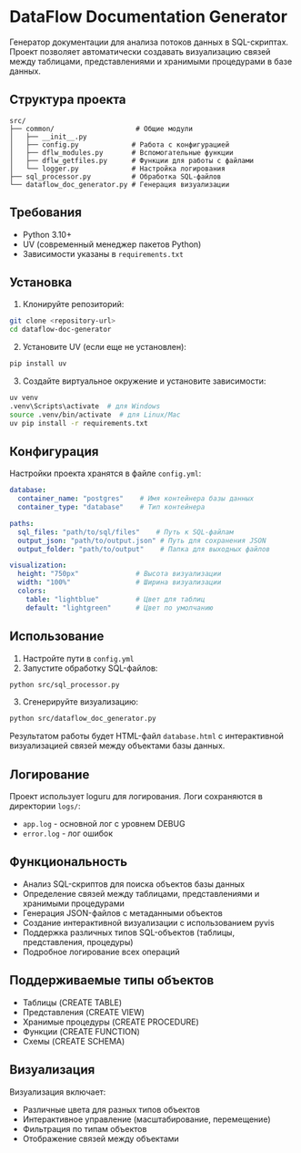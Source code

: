 # DataFlow Documentation Generator

Генератор документации для анализа потоков данных в SQL-скриптах. Проект позволяет автоматически создавать визуализацию связей между таблицами, представлениями и хранимыми процедурами в базе данных.

## Структура проекта

```
src/
├── common/                    # Общие модули
│   ├── __init__.py
│   ├── config.py             # Работа с конфигурацией
│   ├── dflw_modules.py       # Вспомогательные функции
│   ├── dflw_getfiles.py      # Функции для работы с файлами
│   └── logger.py             # Настройка логирования
├── sql_processor.py          # Обработка SQL-файлов
└── dataflow_doc_generator.py # Генерация визуализации
```

## Требования

- Python 3.10+
- UV (современный менеджер пакетов Python)
- Зависимости указаны в `requirements.txt`

## Установка

1. Клонируйте репозиторий:
```bash
git clone <repository-url>
cd dataflow-doc-generator
```

2. Установите UV (если еще не установлен):
```bash
pip install uv
```

3. Создайте виртуальное окружение и установите зависимости:
```bash
uv venv
.venv\Scripts\activate  # для Windows
source .venv/bin/activate  # для Linux/Mac
uv pip install -r requirements.txt
```

## Конфигурация

Настройки проекта хранятся в файле `config.yml`:

```yaml
database:
  container_name: "postgres"    # Имя контейнера базы данных
  container_type: "database"    # Тип контейнера

paths:
  sql_files: "path/to/sql/files"    # Путь к SQL-файлам
  output_json: "path/to/output.json" # Путь для сохранения JSON
  output_folder: "path/to/output"    # Папка для выходных файлов

visualization:
  height: "750px"              # Высота визуализации
  width: "100%"                # Ширина визуализации
  colors:
    table: "lightblue"         # Цвет для таблиц
    default: "lightgreen"      # Цвет по умолчанию
```

## Использование

1. Настройте пути в `config.yml`
2. Запустите обработку SQL-файлов:
```bash
python src/sql_processor.py
```
3. Сгенерируйте визуализацию:
```bash
python src/dataflow_doc_generator.py
```

Результатом работы будет HTML-файл `database.html` с интерактивной визуализацией связей между объектами базы данных.

## Логирование

Проект использует loguru для логирования. Логи сохраняются в директории `logs/`:
- `app.log` - основной лог с уровнем DEBUG
- `error.log` - лог ошибок

## Функциональность

- Анализ SQL-скриптов для поиска объектов базы данных
- Определение связей между таблицами, представлениями и хранимыми процедурами
- Генерация JSON-файлов с метаданными объектов
- Создание интерактивной визуализации с использованием pyvis
- Поддержка различных типов SQL-объектов (таблицы, представления, процедуры)
- Подробное логирование всех операций

## Поддерживаемые типы объектов

- Таблицы (CREATE TABLE)
- Представления (CREATE VIEW)
- Хранимые процедуры (CREATE PROCEDURE)
- Функции (CREATE FUNCTION)
- Схемы (CREATE SCHEMA)

## Визуализация

Визуализация включает:
- Различные цвета для разных типов объектов
- Интерактивное управление (масштабирование, перемещение)
- Фильтрация по типам объектов
- Отображение связей между объектами